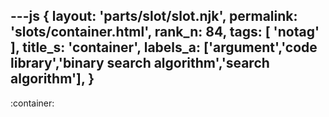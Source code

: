---js
{
  layout: 'parts/slot/slot.njk',
  permalink: 'slots/container.html',
  rank_n: 84,
  tags: [ 'notag' ],
  title_s: 'container',
  labels_a: ['argument','code library','binary search algorithm','search algorithm'],
}
---
:container:

